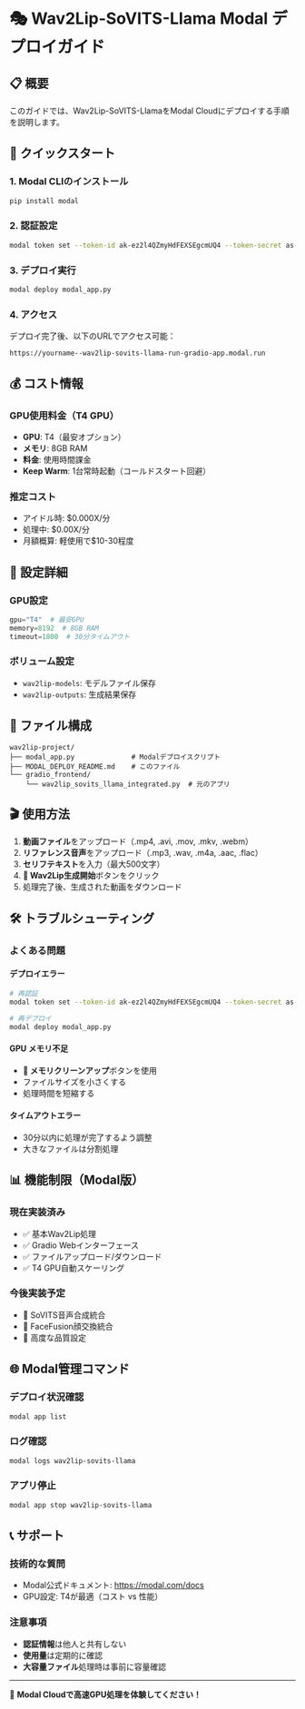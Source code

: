 # 🎭 Wav2Lip-SoVITS-Llama Modal デプロイガイド

## 📋 概要
このガイドでは、Wav2Lip-SoVITS-LlamaをModal Cloudにデプロイする手順を説明します。

## 🚀 クイックスタート

### 1. Modal CLIのインストール
```bash
pip install modal
```

### 2. 認証設定
```bash
modal token set --token-id ak-ez2l4QZmyHdFEXSEgcmUQ4 --token-secret as-gnww62pMy15k1gcyuGTw7c
```

### 3. デプロイ実行
```bash
modal deploy modal_app.py
```

### 4. アクセス
デプロイ完了後、以下のURLでアクセス可能：
```
https://yourname--wav2lip-sovits-llama-run-gradio-app.modal.run
```

## 💰 コスト情報

### GPU使用料金（T4 GPU）
- **GPU**: T4（最安オプション）
- **メモリ**: 8GB RAM
- **料金**: 使用時間課金
- **Keep Warm**: 1台常時起動（コールドスタート回避）

### 推定コスト
- アイドル時: $0.000X/分
- 処理中: $0.00X/分
- 月額概算: 軽使用で$10-30程度

## 🔧 設定詳細

### GPU設定
```python
gpu="T4"  # 最安GPU
memory=8192  # 8GB RAM
timeout=1800  # 30分タイムアウト
```

### ボリューム設定
- `wav2lip-models`: モデルファイル保存
- `wav2lip-outputs`: 生成結果保存

## 📁 ファイル構成

```
wav2lip-project/
├── modal_app.py              # Modalデプロイスクリプト
├── MODAL_DEPLOY_README.md    # このファイル
└── gradio_frontend/
    └── wav2lip_sovits_llama_integrated.py  # 元のアプリ
```

## 🎬 使用方法

1. **動画ファイル**をアップロード（.mp4, .avi, .mov, .mkv, .webm）
2. **リファレンス音声**をアップロード（.mp3, .wav, .m4a, .aac, .flac）
3. **セリフテキスト**を入力（最大500文字）
4. **🚀 Wav2Lip生成開始**ボタンをクリック
5. 処理完了後、生成された動画をダウンロード

## 🛠️ トラブルシューティング

### よくある問題

#### デプロイエラー
```bash
# 再認証
modal token set --token-id ak-ez2l4QZmyHdFEXSEgcmUQ4 --token-secret as-gnww62pMy15k1gcyuGTw7c

# 再デプロイ
modal deploy modal_app.py
```

#### GPU メモリ不足
- **🧹 メモリクリーンアップ**ボタンを使用
- ファイルサイズを小さくする
- 処理時間を短縮する

#### タイムアウトエラー
- 30分以内に処理が完了するよう調整
- 大きなファイルは分割処理

## 📊 機能制限（Modal版）

### 現在実装済み
- ✅ 基本Wav2Lip処理
- ✅ Gradio Webインターフェース
- ✅ ファイルアップロード/ダウンロード
- ✅ T4 GPU自動スケーリング

### 今後実装予定
- 🔄 SoVITS音声合成統合
- 🔄 FaceFusion顔交換統合
- 🔄 高度な品質設定

## 🌐 Modal管理コマンド

### デプロイ状況確認
```bash
modal app list
```

### ログ確認
```bash
modal logs wav2lip-sovits-llama
```

### アプリ停止
```bash
modal app stop wav2lip-sovits-llama
```

## 📞 サポート

### 技術的な質問
- Modal公式ドキュメント: https://modal.com/docs
- GPU設定: T4が最適（コスト vs 性能）

### 注意事項
- **認証情報**は他人と共有しない
- **使用量**は定期的に確認
- **大容量ファイル**処理時は事前に容量確認

---

🎉 **Modal Cloudで高速GPU処理を体験してください！**
